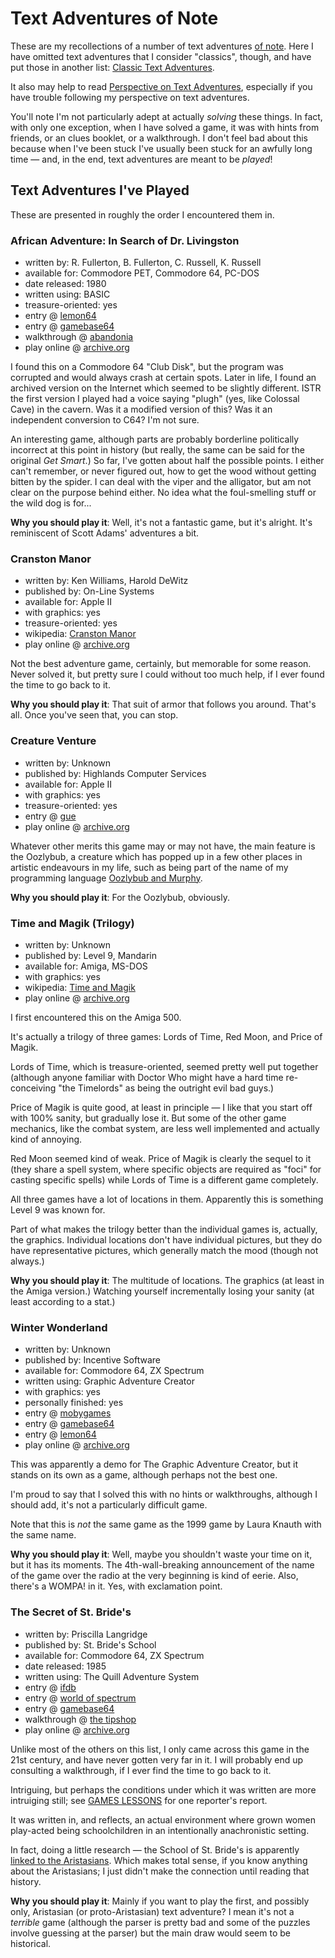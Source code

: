 Text Adventures of Note
=======================

These are my recollections of a number of text adventures
[of note](article/A%20Note%20on%20Items%20of%20Note.md).
Here I have omitted text adventures that I consider "classics", though,
and have put those in another list: [Classic Text Adventures](Classic%20Text%20Adventures.md).

It also may help to read
[Perspective on Text Adventures](Perspective%20on%20Text%20Adventures),
especially if you have trouble following my perspective on text adventures.

You'll note I'm not particularly adept at actually *solving* these things.
In fact, with only one exception, when I have solved a game, it was with hints
from friends, or an clues booklet, or a walkthrough.  I don't feel bad about
this because when I've been stuck I've usually been stuck for an awfully long
time — and, in the end, text adventures are meant to be *played*!

Text Adventures I've Played
---------------------------

These are presented in roughly the order I encountered them in.

### African Adventure: In Search of Dr. Livingston

*   written by: R. Fullerton, B. Fullerton, C. Russell, K. Russell
*   available for: Commodore PET, Commodore 64, PC-DOS
*   date released: 1980
*   written using: BASIC
*   treasure-oriented: yes
*   entry @ [lemon64](http://www.lemon64.com/?game_id=4076)
*   entry @ [gamebase64](http://www.gb64.com/game.php?id=20259)
*   walkthrough @ [abandonia](http://www.abandonia.com/en/games/842/African+Adventure.html)
*   play online @ [archive.org](https://archive.org/details/AfricanAdventureOrInSearchOfDr.Livingston1997TonyBaechlerAdventureInteractiveFiction)

I found this on a Commodore 64 "Club Disk", but the program was corrupted
and would always crash at certain spots.  Later in life, I found an archived
version on the Internet which seemed to be slightly different.  ISTR the
first version I played had a voice saying "plugh" (yes, like Colossal Cave)
in the cavern.  Was it a modified version of this?  Was it an independent
conversion to C64?  I'm not sure.

An interesting game, although parts are probably borderline
politically incorrect at this point in history (but really, the same can be
said for the original *Get Smart*.)  So far, I've gotten about half the possible
points.  I either can't remember, or never figured out, how to get the wood
without getting bitten by the spider.  I can deal with the viper and the
alligator, but am not clear on the purpose behind either.  No idea what the
foul-smelling stuff or the wild dog is for...

**Why you should play it**: Well, it's not a fantastic game, but it's alright.
It's reminiscent of Scott Adams' adventures a bit.

### Cranston Manor

*   written by: Ken Williams, Harold DeWitz
*   published by: On-Line Systems
*   available for: Apple II
*   with graphics: yes
*   treasure-oriented: yes
*   wikipedia: [Cranston Manor](https://en.wikipedia.org/wiki/Cranston_Manor)
*   play online @ [archive.org](https://archive.org/details/a2_Cranston_Manor_1981_On_Line_Systems_cr_Black_Bag)

Not the best adventure game, certainly, but memorable for some reason.
Never solved it, but pretty sure I could without too much help, if I ever
found the time to go back to it.

**Why you should play it**: That suit of armor that follows you around.
That's all.  Once you've seen that, you can stop.

### Creature Venture

*   written by: Unknown
*   published by: Highlands Computer Services
*   available for: Apple II
*   with graphics: yes
*   treasure-oriented: yes
*   entry @ [gue](http://gue.cgwmuseum.org/galleries/index.php?pub=5&item=25&id=2&key=0)
*   play online @ [archive.org](https://archive.org/details/a2_Creature_Venture_1981_Highland_Computer_Services)

Whatever other merits this game may or may not have, the main feature
is the Oozlybub, a creature which has popped up in a few other places
in artistic endeavours in my life, such as being part of the name of my
programming language [Oozlybub and Murphy](http://catseye.tc/node/Oozlybub_and_Murphy).

**Why you should play it**: For the Oozlybub, obviously.

### Time and Magik (Trilogy)

*   written by: Unknown
*   published by: Level 9, Mandarin
*   available for: Amiga, MS-DOS
*   with graphics: yes
*   wikipedia: [Time and Magik](https://en.wikipedia.org/wiki/Time_and_Magik)
*   play online @ [archive.org](https://archive.org/details/msdos_Time_and_Magik_Trilogy_1983)

I first encountered this on the Amiga 500.

It's actually a trilogy of three games: Lords of Time, Red Moon, and
Price of Magik.

Lords of Time, which is treasure-oriented, seemed pretty well put together
(although anyone familiar with Doctor Who might have a hard time re-conceiving
"the Timelords" as being the outright evil bad guys.)

Price of Magik is quite good, at least in principle — I like that you
start off with 100% sanity, but gradually lose it.  But some of the other
game mechanics, like the combat system, are less well implemented and
actually kind of annoying.

Red Moon seemed kind of weak.  Price of Magik is clearly the sequel to
it (they share a spell system, where specific objects are required as
"foci" for casting specific spells) while Lords of Time is a different game
completely.

All three games have a lot of locations in them.  Apparently this is something
Level 9 was known for.

Part of what makes the trilogy better than the individual games is,
actually, the graphics.  Individual locations don't have individual
pictures, but they do have representative pictures, which generally
match the mood (though not always.)

**Why you should play it**: The multitude of locations.  The graphics
(at least in the Amiga version.)  Watching yourself incrementally losing
your sanity (at least according to a stat.)

### Winter Wonderland

*   written by: Unknown
*   published by: Incentive Software
*   available for: Commodore 64, ZX Spectrum
*   written using: Graphic Adventure Creator
*   with graphics: yes
*   personally finished: yes
*   entry @ [mobygames](http://www.mobygames.com/game/winter-wonderland)
*   entry @ [gamebase64](http://www.gb64.com/game.php?id=8624&d=18)
*   entry @ [lemon64](http://www.lemon64.com/?game_id=4076)
*   play online @ [archive.org](https://archive.org/details/zx_Winter_Wonderland_1986_Incentive_Software_a)

This was apparently a demo for The Graphic Adventure Creator,
but it stands on its own as a game, although perhaps not the best one.

I'm proud to say that I solved this with no hints or walkthroughs, although
I should add, it's not a particularly difficult game.

Note that this is *not* the same game as the 1999 game by Laura Knauth
with the same name.

**Why you should play it**: Well, maybe you shouldn't waste your time on
it, but it has its moments.  The 4th-wall-breaking announcement of the name
of the game over the radio at the very beginning is kind of eerie.  Also,
there's a WOMPA! in it.  Yes, with exclamation point.

### The Secret of St. Bride's

*   written by: Priscilla Langridge
*   published by: St. Bride's School
*   available for: Commodore 64, ZX Spectrum
*   date released: 1985
*   written using: The Quill Adventure System
*   entry @ [ifdb](http://ifdb.tads.org/viewgame?id=0vn91xdqo9yeso8u)
*   entry @ [world of spectrum](http://www.worldofspectrum.org/infoseekid.cgi?id=0006951)
*   entry @ [gamebase64](http://www.gb64.com/game.php?id=9845&d=18)
*   walkthrough @ [the tipshop](http://www.the-tipshop.co.uk/cgi-bin/info.pl?wosid=0006951)
*   play online @ [archive.org](https://archive.org/details/zx_Secret_of_St._Brides_The_1985_St._Brides_School_a)

Unlike most of the others on this list, I only came across this game in the
21st century, and have never gotten very far in it.  I will probably end up
consulting a walkthrough, if I ever find the time to go back to it.

Intriguing, but perhaps the conditions under which it was written are
more intruiging still; see [GAMES LESSONS](http://www.crashonline.org.uk/26/stbrides.htm)
for one reporter's report.

It was written in, and reflects, an actual environment where grown women
play-acted being schoolchildren in an intentionally anachronistic setting.

In fact, doing a little research — the School of St. Bride's is apparently
[linked to the Aristasians](http://www.aristasia.net/history.html).
Which makes total sense, if you know anything about the Aristasians;
I just didn't make the connection until reading that history.

**Why you should play it**: Mainly if you want to play the first,
and possibly only, Aristasian (or proto-Aristasian) text adventure?
I mean it's not a *terrible* game (although the parser is pretty bad and
some of the puzzles involve guessing at the parser) but the main draw
would seem to be historical.
